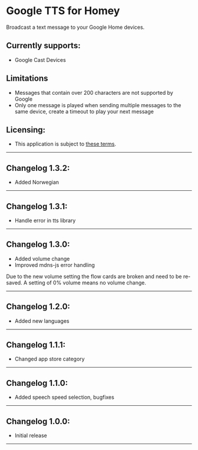 # Google TTS for Homey
Broadcast a text message to your Google Home devices.

## Currently supports:
* Google Cast Devices

## Limitations
* Messages that contain over 200 characters are not supported by Google
* Only one message is played when sending multiple messages to the same device, create a timeout to play your next message

## Licensing:
* This application is subject to [these terms](https://github.com/denniedegroot/com.google.tts/blob/master/LICENSE).

---

## Changelog 1.3.2:
- Added Norwegian

---

## Changelog 1.3.1:
- Handle error in tts library

---

## Changelog 1.3.0:
- Added volume change
- Improved mdns-js error handling 

Due to the new volume setting the flow cards are broken and need to be re-saved.
A setting of 0% volume means no volume change.

---

## Changelog 1.2.0:
- Added new languages

---

## Changelog 1.1.1:
- Changed app store category

---

## Changelog 1.1.0:
- Added speech speed selection, bugfixes

---

## Changelog 1.0.0:
- Initial release

---
